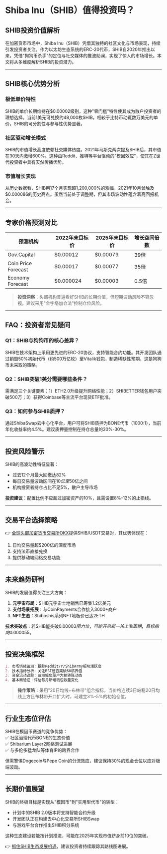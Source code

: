 # Shiba Inu（SHIB）值得投资吗？

## SHIB投资价值解析

在加密货币市场中，Shiba Inu（SHIB）凭借其独特的社区文化与市场表现，持续引发投资者关注。作为以太坊生态系统的ERC-20代币，SHIB自2020年推出以来，凭借"狗狗币杀手"的定位与社交媒体的推波助澜，实现了惊人的市场增长。本文将从多维度解析SHIB的投资潜力。

---

## SHIB核心优势分析

### 极低单价特性
SHIB的单价长期维持在$0.00002级别，这种"零门槛"特性使其成为散户投资者的理想选择。当前1美元可兑换约48,000枚SHIB，相较于比特币动辄数万美元的单价，SHIB的可分割性与参与性优势显著。

### 社区驱动增长模式
SHIB的市值增长高度依赖社交媒体热度。2021年马斯克两次提及SHIB后，其市值在30天内激增600%。这种由Reddit、推特等平台驱动的"模因效应"，使其在Z世代投资者中具有天然传播优势。

### 市值增长表现
从历史数据看，SHIB用17个月实现超1,200,000%的涨幅，2021年10月曾触及$0.000086的历史高点。虽然当前处于调整期，但其市场波动性蕴含着高回报机会。

---

## 专家价格预测对比

| 预测机构         | 2022年末目标价 | 2025年末目标价 | 增长空间倍数 |
|------------------|----------------|----------------|-------------|
| Gov.Capital      | $0.00012       | $0.00079       | 39倍        |
| Coin Price Forecast| $0.00017      | $0.00077       | 35倍        |
| Economy Forecast | $0.000024      | $0.00003       | 0.5倍       |

> **投资洞察**：头部机构普遍看好SHIB的长期价值，但短期波动风险不容忽视。建议采用"金字塔加仓法"控制仓位风险。

---

## FAQ：投资者常见疑问

### Q1：SHIB与狗狗币的核心差异？
SHIB在技术架构上采用更先进的ERC-20协议，支持智能合约功能。其开发团队通过销毁50%初始代币（约500万亿枚）至Vitalik钱包，制造稀缺性预期，这是狗狗币未采取的策略。

### Q2：SHIB突破1美分需要哪些条件？
需满足三个关键要素：1）ETH2.0升级提升网络性能；2）SHIBETTER钱包用户突破500万；3）获得Coinbase等主流平台现货ETF批准。

### Q3：如何参与SHIB质押？
通过ShibaSwap去中心化平台，用户可将SHIB质押为BONE代币（1000:1），当前年化收益率约4.5%。建议质押量控制在持仓总量的20%-30%。

---

## 投资风险警示

SHIB的高波动性特征显著：  
- 过去12个月最大回撤达82%  
- 每日交易量波动区间在$10亿至$50亿之间  
- 机构投资者持仓占比不足5%，散户主导市场  

**投资建议**：配置比例不应超过加密资产的10%，且需设置8%-12%的止损线。

---

## 交易平台选择策略

👉 [全球头部加密货币交易所OKX](https://bit.ly/okx_welcome)提供SHIB/USDT交易对，其优势体现在：  
1. 日均交易量超$200亿的深度市场  
2. 支持法币直接兑换  
3. 提供移动端网格交易功能  

---

## 未来趋势研判

SHIB的发展值得关注三大方向：  
1. **元宇宙布局**：SHIB元宇宙土地销售已筹集1.2亿美元  
2. **支付场景拓展**：与CoinPayments合作接入3000+商户  
3. **NFT生态**：Shiboshis系列NFT地板价已达2ETH  

**技术突破点**：若SHIB能突破$0.00003阻力位，可能开启新一轮上涨周期，目标指向$0.000055。

---

## 投资决策框架

```markdown
1. 市场情绪监测：跟踪Reddit/r/ShibArmy板块活跃度
2. 技术指标分析：关注RSI是否突破60临界值
3. 资金流动追踪：监测鲸鱼账户大额转账动态
4. 基本面验证：评估每月新增钱包数量变化
```

> **操作策略**：采用"20日均线+布林带"组合指标，当价格连续3日站稳20日均线上方且布林带开口扩大时，可建立3%-5%的初始仓位。

---

## 行业生态位评估

SHIB在模因币赛道的竞争优势：  
✅ 社区治理代币BONE的生态价值  
✅ Shibarium Layer2网络测试进展  
✅ 与多伦多猛龙队等体育IP的跨界合作  

但需警惕Dogecoin与Pepe Coin的分流效应，建议保持30%的现金仓位以应对极端波动。

---

## 长期价值展望

SHIB的终极目标是实现从"模因币"到"实用型代币"的转型：  
- 计划中的SHIB 2.0版本将支持智能合约升级  
- 开发团队正在构建去中心化交易所SHIBSwap  
- 与游戏平台合作推出SHIB积分系统  

这种生态建设若能按计划推进，可能在2025年实现市值跻身前10位的突破。

👉 [抓住SHIB生态发展机遇](https://bit.ly/okx_welcome)，建议投资者持续跟踪其路线图进展。